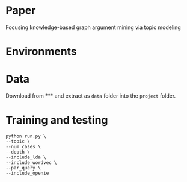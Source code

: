 # Paper
Focusing knowledge-based graph argument mining via topic modeling

# Environments

# Data
Download from *** and extract as `data` folder into the `project` folder.

# Training and testing
```
python run.py \
--topic \
--num_cases \
--depth \
--include_lda \
--include_wordvec \
--par_query \
--include_openie
```